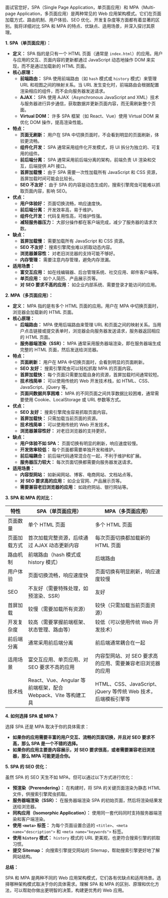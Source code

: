 面试官您好，SPA（Single Page Application，单页面应用）和 MPA（Multi-page Application，多页面应用）是两种常见的 Web 应用架构模式。它们在页面加载方式、路由机制、用户体验、SEO 优化、开发复杂度等方面都有着显著的区别。我将详细对比 SPA 和 MPA 的特点、优缺点、适用场景，并深入探讨其原理。

**1. SPA（单页面应用）：**

*   **定义：** SPA 指的是只有一个 HTML 页面（通常是 `index.html`）的应用。用户与应用的交互、页面内容的更新都通过 JavaScript 动态地操作 DOM 来实现，而不是通过加载新的 HTML 页面。
*   **核心原理：**
    *   **前端路由：** SPA 使用前端路由（如 `hash` 模式或 `history` 模式）来管理 URL 和视图之间的映射关系。当 URL 发生变化时，前端路由会根据配置渲染相应的组件，而不会向服务器发送请求。
    *   **AJAX：** SPA 使用 AJAX（Asynchronous JavaScript and XML）技术与服务器进行异步通信，获取数据并更新页面内容，而无需刷新整个页面。
    *   **Virtual DOM：** 许多 SPA 框架（如 React、Vue）使用 Virtual DOM 来优化 DOM 操作，提高渲染性能。
*   **特点：**
    *   **页面无刷新：** 用户在 SPA 中切换页面时，不会看到明显的页面刷新，体验更流畅。
    *   **组件化开发：** SPA 通常采用组件化开发模式，将 UI 拆分为独立的、可复用的组件。
    *   **前后端分离：** SPA 通常采用前后端分离的架构，前端负责 UI 渲染和交互，后端提供 API 接口。
    *   **首屏加载慢：** 由于 SPA 需要一次性加载所有 JavaScript 和 CSS 资源，首屏加载时间可能会比较长。
    *   **SEO 不友好：** 由于 SPA 的内容是动态生成的，搜索引擎爬虫可能难以抓取页面内容，影响 SEO。
*   **优点：**
    *   **用户体验好：** 页面切换流畅，响应速度快。
    *   **前后端分离：** 开发效率高，易于维护。
    *   **组件化开发：** 代码复用性高，可维护性强。
    *   **减轻服务器压力：** 大部分操作都在客户端完成，减少了服务器的请求次数。
*   **缺点：**
    *   **首屏加载慢：** 需要加载所有 JavaScript 和 CSS 资源。
    *   **SEO 不友好：** 搜索引擎爬虫难以抓取动态内容。
    *   **浏览器兼容性：** 对老旧浏览器的支持可能不够好。
    *   **内存管理：** 需要注意内存管理，避免内存泄漏。
*   **适用场景：**
    *   **富交互应用：** 如在线编辑器、后台管理系统、社交应用、邮件客户端等。
    *   **单页应用：** 如个人简历、产品展示页等。
    *   **对 SEO 要求不高的应用：** 如企业内部系统、需要登录才能访问的应用。

**2. MPA（多页面应用）：**

*   **定义：** MPA 指的是有多个 HTML 页面的应用。用户在 MPA 中切换页面时，浏览器会加载新的 HTML 页面。
*   **核心原理：**
    *   **后端路由：** MPA 使用后端路由来管理 URL 和页面之间的映射关系。当用户点击链接或提交表单时，浏览器会向服务器发送请求，服务器返回相应的 HTML 页面。
    *   **服务器端渲染（SSR）：** MPA 通常采用服务器端渲染，即在服务器端生成完整的 HTML 页面，然后发送给浏览器。
*   **特点：**
    *   **页面刷新：** 用户在 MPA 中切换页面时，会看到明显的页面刷新。
    *   **SEO 友好：** 搜索引擎爬虫可以轻松抓取 MPA 的页面内容。
    *   **首屏加载快：** 每个页面只需要加载自身的资源，首屏加载时间通常较短。
    *   **技术栈简单：** 可以使用传统的 Web 开发技术栈，如 HTML、CSS、JavaScript、jQuery 等。
    *   **页面间数据共享困难：** MPA 的不同页面之间共享数据比较困难，通常需要使用 Cookie、LocalStorage 或 URL 参数等方式。
*   **优点：**
    *   **SEO 友好：** 搜索引擎爬虫容易抓取页面内容。
    *   **首屏加载快：** 只需加载当前页面的资源。
    *   **技术栈简单：** 可以使用传统的 Web 开发技术。
    *   **浏览器兼容性好：** 对老旧浏览器的支持更好。
*   **缺点：**
    *   **用户体验不如 SPA：** 页面切换有明显的刷新，响应速度较慢。
    *   **开发效率较低：** 每个页面都需要单独开发和维护。
    *   **前后端耦合：** 前后端代码通常混合在一起，不利于维护和扩展。
    *   **服务器压力较大：** 每次页面切换都需要向服务器发送请求。
*   **适用场景：**
    *   **内容型网站：** 如新闻网站、博客、电商网站、文档站点等。
    *   **对 SEO 要求高的应用：** 如企业官网、产品展示页等。
    *   **需要兼容老旧浏览器的应用：** 如政府网站、银行网站等。

**3. SPA 和 MPA 的对比：**

| 特性         | SPA（单页面应用）                                              | MPA（多页面应用）                                            |
| ------------ | -------------------------------------------------------------- | ------------------------------------------------------------ |
| 页面数量     | 单个 HTML 页面                                                 | 多个 HTML 页面                                               |
| 页面加载方式 | 首次加载完整资源，后续通过 AJAX 动态更新内容                    | 每次页面切换都加载新的 HTML 页面                             |
| 路由机制     | 前端路由（hash 模式或 history 模式）                           | 后端路由                                                     |
| 用户体验     | 页面切换流畅，响应速度快                                       | 页面切换有明显刷新，响应速度较慢                             |
| SEO          | 不友好（需要特殊处理，如预渲染、SSR）                           | 友好                                                         |
| 首屏加载     | 较慢（需要加载所有资源）                                       | 较快（只需加载当前页面资源）                                 |
| 开发复杂度   | 较高（需要掌握前端框架、状态管理、路由等）                     | 较低（可以使用传统 Web 开发技术）                             |
| 前后端分离   | 通常采用前后端分离                                             | 前后端通常耦合在一起                                         |
| 适用场景     | 富交互应用、单页应用、对 SEO 要求不高的应用                    | 内容型网站、对 SEO 要求高的应用、需要兼容老旧浏览器的应用     |
| 技术栈       | React、Vue、Angular 等前端框架，配合 Webpack、Vite 等构建工具 | HTML、CSS、JavaScript、jQuery 等传统 Web 技术，后端模板引擎等 |

**4. 如何选择 SPA 或 MPA？**

选择 SPA 还是 MPA 取决于你的具体需求：

*   **如果你的应用需要丰富的用户交互、流畅的页面切换，并且对 SEO 要求不高，那么 SPA 是一个不错的选择。**
*   **如果你的应用主要是内容展示，对 SEO 要求很高，或者需要兼容老旧浏览器，那么 MPA 可能更适合你。**

**5. SPA 的 SEO 优化：**

虽然 SPA 的 SEO 天生不如 MPA，但可以通过以下方式进行优化：

*   **预渲染（Prerendering）：** 在构建时，将 SPA 的关键页面渲染为静态 HTML 文件，供搜索引擎爬虫抓取。
*   **服务器端渲染（SSR）：** 在服务器端渲染 SPA 的初始页面，然后将渲染结果发送给浏览器。
*   **同构应用（Isomorphic Application）：** 使用同一套代码同时支持服务器端渲染和客户端渲染。
*   **使用 `<meta>` 标签：** 为每个页面设置合适的 `<title>`、`<meta name="description">` 和 `<meta name="keywords">` 标签。
*   **使用 `history` 模式：** `history` 模式的 URL 更美观，也更符合搜索引擎的抓取习惯。
*   **提交 Sitemap：** 向搜索引擎提交网站的 Sitemap，帮助搜索引擎更好地了解网站结构。

**总结：**

SPA 和 MPA 是两种不同的 Web 应用架构模式，它们各有优缺点和适用场景。选择哪种架构模式取决于你的具体需求。理解 SPA 和 MPA 的区别、原理和优化方法，可以帮助你做出更明智的决策，构建更优秀的 Web 应用。
